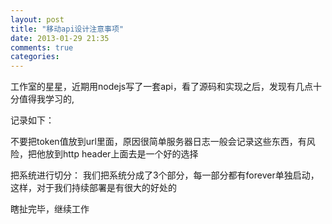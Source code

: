 ```yaml
---
layout: post
title: "移动api设计注意事项"
date: 2013-01-29 21:35
comments: true
categories: 
---
```


工作室的星星，近期用nodejs写了一套api，看了源码和实现之后，发现有几点十分值得我学习的,

记录如下：

不要把token值放到url里面，原因很简单服务器日志一般会记录这些东西，有风险，把他放到http header上面去是一个好的选择

把系统进行切分：
我们把系统分成了3个部分，每一部分都有forever单独启动，这样，对于我们持续部署是有很大的好处的

瞎扯完毕，继续工作
